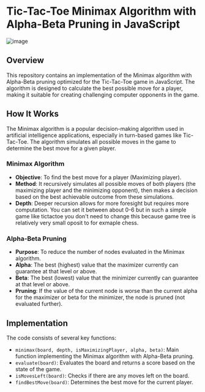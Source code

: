 # Tic-Tac-Toe Minimax Algorithm with Alpha-Beta Pruning in JavaScript

![image](https://github.com/Cr3ativeCod3r/Tic-Tac-Toe-Minimax-Algorithm-with-Alpha-Beta-Pruning/assets/117399144/262cc00f-ad98-40a0-89d4-3da5e032ca96)

## Overview
This repository contains an implementation of the Minimax algorithm with Alpha-Beta pruning optimized for the Tic-Tac-Toe game in JavaScript. The algorithm is designed to calculate the best possible move for a player, making it suitable for creating challenging computer opponents in the game.

## How It Works
The Minimax algorithm is a popular decision-making algorithm used in artificial intelligence applications, especially in turn-based games like Tic-Tac-Toe. The algorithm simulates all possible moves in the game to determine the best move for a given player.

### Minimax Algorithm
- **Objective**: To find the best move for a player (Maximizing player).
- **Method**: It recursively simulates all possible moves of both players (the maximizing player and the minimizing opponent), then makes a decision based on the best achievable outcome from these simulations.
- **Depth**: Deeper recursion allows for more foresight but requires more computation. You can set it between about 0-6  but in such a simple game like tictactoe you don't need to change this because game tree is relatively  very small oposit to for exmaple chess.

### Alpha-Beta Pruning
- **Purpose**: To reduce the number of nodes evaluated in the Minimax algorithm.
- **Alpha**: The best (highest) value that the maximizer currently can guarantee at that level or above.
- **Beta**: The best (lowest) value that the minimizer currently can guarantee at that level or above.
- **Pruning**: If the value of the current node is worse than the current alpha for the maximizer or beta for the minimizer, the node is pruned (not evaluated further).

## Implementation
The code consists of several key functions:

- `minimax(board, depth, isMaximizingPlayer, alpha, beta)`: Main function implementing the Minimax algorithm with Alpha-Beta pruning.
- `evaluate(board)`: Evaluates the board and returns a score based on the state of the game.
- `isMovesLeft(board)`: Checks if there are any moves left on the board.
- `findBestMove(board)`: Determines the best move for the current player.





